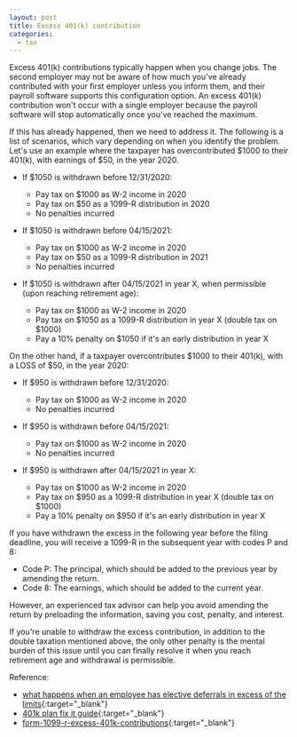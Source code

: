 ```yaml
---
layout: post
title: Excess 401(k) contribution
categories:
  - tax
---
```


Excess 401(k) contributions typically happen when you change jobs. The second
employer may not be aware of how much you've already contributed with your
first employer unless you inform them, and their payroll software supports this
configuration option. An excess 401(k) contribution won't occur with a single
employer because the payroll software will stop automatically once you've reached the
maximum.

If this has already happened, then we need to address it. The following is a
list of scenarios, which vary depending on when you identify the problem. Let's
use an example where the taxpayer has overcontributed $1000 to their 401(k),
with earnings of $50, in the year 2020.

- If $1050 is withdrawn before 12/31/2020:
  - Pay tax on $1000 as W-2 income in 2020
  - Pay tax on $50 as a 1099-R distribution in 2020
  - No penalties incurred

- If $1050 is withdrawn before 04/15/2021:
  - Pay tax on $1000 as W-2 income in 2020
  - Pay tax on $50 as a 1099-R distribution in 2021
  - No penalties incurred

- If $1050 is withdrawn after 04/15/2021 in year X, when permissible (upon reaching retirement age):
  - Pay tax on $1000 as W-2 income in 2020
  - Pay tax on $1050 as a 1099-R distribution in year X (double tax on $1000)
  - Pay a 10% penalty on $1050 if it's an early distribution in year X

On the other hand, if a taxpayer overcontributes $1000 to their 401(k), with a LOSS of $50, in the year 2020:

- If $950 is withdrawn before 12/31/2020:
  - Pay tax on $1000 as W-2 income in 2020
  - No penalties incurred

- If $950 is withdrawn before 04/15/2021:
  - Pay tax on $1000 as W-2 income in 2020
  - No penalties incurred

- If $950 is withdrawn after 04/15/2021 in year X:
  - Pay tax on $1000 as W-2 income in 2020
  - Pay tax on $950 as a 1099-R distribution in year X (double tax on $1000)
  - Pay a 10% penalty on $950 if it's an early distribution in year X

If you have withdrawn the excess in the following year before the filing
deadline, you will receive a 1099-R in the subsequent year with codes P and 8:

- Code P: The principal, which should be added to the previous year by amending the return.
- Code 8: The earnings, which should be added to the current year.

However, an experienced tax advisor can help you avoid amending the return by
preloading the information, saving you cost, penalty, and interest. 

If you're unable to withdraw the excess contribution, in addition to the double
taxation mentioned above, the only other penalty is the mental burden of this
issue until you can finally resolve it when you reach retirement age and
withdrawal is permissible.

Reference:
- [what happens when an employee has elective deferrals in excess of the limits][1]{:target="_blank"}
- [401k plan fix it guide][2]{:target="_blank"}
- [form-1099-r-excess-401k-contributions][3]{:target="_blank"}

[1]: https://www.irs.gov/retirement-plans/plan-participant-employee/retirement-topics-what-happens-when-an-employee-has-elective-deferrals-in-excess-of-the-limits
[2]: https://www.irs.gov/retirement-plans/401k-plan-fix-it-guide-elective-deferrals-exceeded-code-402g-limits-for-the-calendar-year-and-excesses-were-not-distributed
[3]: https://www.taxact.com/support/1210/2019/form-1099-r-excess-401k-contributions
